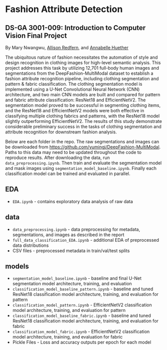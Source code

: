 # Fashion Attribute Detection
## DS-GA 3001-009: Introduction to Computer Vision Final Project

By Mary Nwangwu, [Allison Redfern](https://github.com/allisonredfern), and [Annabelle Huether](https://github.com/annabellehuether)

The ubiquitous nature of fashion necessitates the automation of style and design recognition in clothing images for high-level semantic analysis. This project addresses this task by utilizing 12,701 full-body human images and segmentations from the DeepFashion-MultiModal dataset to establish a fashion attribute recognition pipeline, including clothing segmentation and pattern \& fabric classification.  The clothing segmentation model is implemented using a U-Net Convolutional Neural Network (CNN) architecture, and two main CNN models are built and compared for pattern and fabric attribute classification: ResNet18 and EfficientNetV2.  The segmentation model proved to be successful in segmenting clothing items, and the ResNet18 and EfficientNetV2 models were both effective in classifying multiple clothing fabrics and patterns, with the ResNet18 model slightly outperforming EfficientNetV2. The results of this study demonstrate considerable preliminary success in the tasks of clothing segmentation and attribute recognition for downstream fashion analysis.

Below are each folder in the repo.  The raw segmentations and images can be downloaded from https://github.com/yumingj/DeepFashion-MultiModal.  Paths to this data may need to be updated throughout the code to reproduce results.  After downloading the data, run `data_preprocessing.ipynb`.  Then train and evaluate the segmentation model and mask images using `segmentation_model_baseline.ipynb`.  Finally each classification model can be trained and evaluated in parallel.

## EDA
- `EDA.ipynb` - contains exploratory data analysis of raw data
  
## data
- `data_preprocessing.ipynb` - data preprocessing for metadata, segmentations, and images as described in the report
- `full_data_classification_EDA.ipynb` - additional EDA of preprocessed data distributions
- CSV files - preprocessed metadata in train/val/test splits
  
## models
- `segmentation_model_baseline.ipynb` - baseline and final U-Net segmentation model architecture, training, and evaluation
- `classification_model_baseline_pattern.ipynb` - baseline and tuned ResNet18 classification model architecture, training, and evaluation for pattern
- `classification_model_pattern.ipynb` - EfficientNetV2 classification model architecture, training, and evaluation for pattern
- `classification_model_baseline_fabric.ipynb` - baseline and tuned ResNet18 classification model architecture, training, and evaluation for fabric
- `classification_model_fabric.ipynb` - EfficientNetV2 classification model architecture, training, and evaluation for fabric
- Pickle Files - Loss and accuracy outputs per epoch for each model

